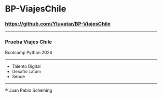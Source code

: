 # BP-ViajesChile

### https://github.com/Yluvatar/BP-ViajesChile

<hr>

### Prueba Viajes Chile

Bootcamp Python 2024

<hr>

- Talento Digital
- Desafío Latam
- Sence

<hr>

® Juan Pablo Scheihing
